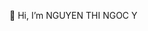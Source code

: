  👋 Hi, I’m NGUYEN THI NGOC Y
 
<!---
ngocy02/ngocy02 is a ✨ special ✨ repository because its `README.md` (this file) appears on your GitHub profile.
You can click the Preview link to take a look at your changes.
--->
